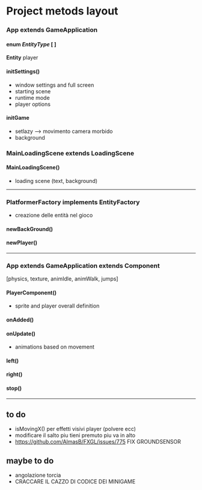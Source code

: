# Project metods layout

### App extends GameApplication

#### enum *EntityType* [ ]
**Entity** player

#### initSettings()
* window settings and full screen
* starting scene
* runtime mode
* player options

#### initGame
* setlazy --> movimento camera morbido
* background



### MainLoadingScene extends LoadingScene

#### MainLoadingScene()
* loading scene (text, background)

---

### PlatformerFactory implements EntityFactory
* creazione delle entità nel gioco
#### newBackGround()

#### newPlayer()

---

### App extends GameApplication extends Component
[physics, texture, animIdle, animWalk, jumps]

#### PlayerComponent()
* sprite and player overall definition

#### onAdded()

#### onUpdate()
* animations based on movement

#### left()

#### right()

#### stop()

---

## to do
* isMovingX() per effetti visivi player (polvere ecc)
* modificare il salto piu tieni premuto piu va in alto
* https://github.com/AlmasB/FXGL/issues/775 FIX GROUNDSENSOR

## maybe to do
* angolazione torcia
* CRACCARE IL CAZZO DI CODICE DEI MINIGAME

